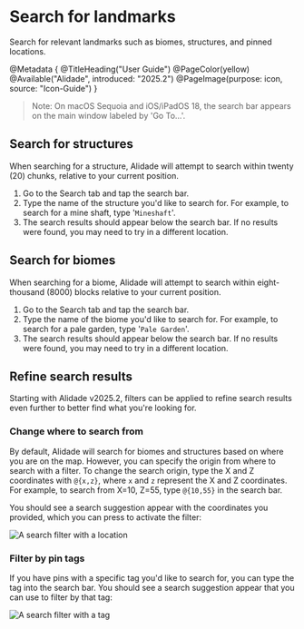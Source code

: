 # Search for landmarks

Search for relevant landmarks such as biomes, structures, and pinned locations.

@Metadata {
    @TitleHeading("User Guide")
    @PageColor(yellow)
    @Available("Alidade", introduced: "2025.2")
    @PageImage(purpose: icon, source: "Icon-Guide")
}

> Note: On macOS Sequoia and iOS/iPadOS 18, the search bar appears on the
> main window labeled by 'Go To...'.

## Search for structures

When searching for a structure, Alidade will attempt to search within
twenty (20) chunks, relative to your current position. 

1. Go to the Search tab and tap the search bar.
2. Type the name of the structure you'd like to search for. For example, to
   search for a mine shaft, type '`Mineshaft`'.
3. The search results should appear below the search bar. If no results
   were found, you may need to try in a different location.

## Search for biomes

When searching for a biome, Alidade will attempt to search within
eight-thousand (8000) blocks relative to your current position. 

1. Go to the Search tab and tap the search bar.
2. Type the name of the biome you'd like to search for. For example, to
   search for a pale garden, type '`Pale Garden`'.
3. The search results should appear below the search bar. If no results
   were found, you may need to try in a different location.

## Refine search results

Starting with Alidade v2025.2, filters can be applied to refine search
results even further to better find what you're looking for.

### Change where to search from

By default, Alidade will search for biomes and structures based on where
you are on the map. However, you can specify the origin from where to
search with a filter. To change the search origin, type the X and Z
coordinates with `@{x,z}`, where `x` and `z` represent the X and Z
coordinates. For example, to search from X=10, Z=55, type `@{10,55}` in
the search bar. 

You should see a search suggestion appear with the coordinates you
provided, which you can press to activate the filter:

![A search filter with a location](Search-Filter-Location)

### Filter by pin tags

If you have pins with a specific tag you'd like to search for, you can
type the tag into the search bar. You should see a search suggestion
appear that you can use to filter by that tag:

![A search filter with a tag](Search-Filter-Tags)
